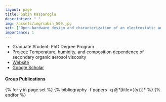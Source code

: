 ```yaml
---
layout: page
title: Sabin Kasparoglu
description: " "
img: /assets/img/sabin_500.jpg
set: ["Open-hardware design and characterization of an electrostatic aerosol precipitator","Toward closure between predicted and observed particle viscosity over a wide range of temperatures and relative humidity", "Predicting the influence of particle size on the glass transition temperature and viscosity of secondary organic material"]
importance: 1
---
```


- Graduate Student: PhD Degree Program
- Project: Temperature, humidity, and composition dependence of secondary organic aerosol viscosity
- [Website](https://meas.sciences.ncsu.edu/people/skaspar)
- [Google Scholar](https://scholar.google.com/citations?user=z63GvKAAAAAJ&hl=en)

#### Group Publications

<div class="publications">
{% for y in page.set %}
  {% bibliography -f papers -q @*[title={{y}}]* %}
{% endfor %}
</div>
